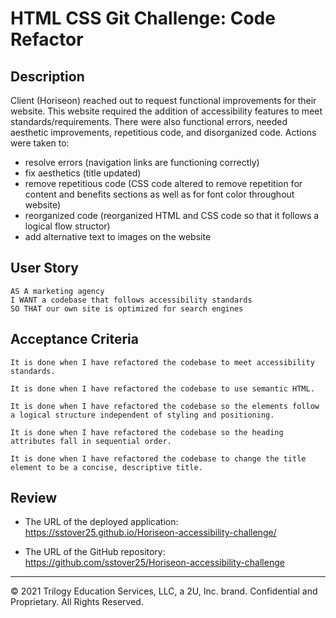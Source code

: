 # HTML CSS Git Challenge: Code Refactor

## Description

Client (Horiseon) reached out to request functional improvements for their website. This website required the addition of accessibility features to meet standards/requirements. There were also functional errors, needed aesthetic improvements, repetitious code, and disorganized code. Actions were taken to:
* resolve errors (navigation links are functioning correctly)
* fix aesthetics (title updated)
* remove repetitious code (CSS code altered to remove repetition for content and benefits sections as well as for font color throughout website)
* reorganized code (reorganized HTML and CSS code so that it follows a logical flow structor)
* add alternative text to images on the website

## User Story

```
AS A marketing agency
I WANT a codebase that follows accessibility standards
SO THAT our own site is optimized for search engines
```

## Acceptance Criteria

```
It is done when I have refactored the codebase to meet accessibility standards.

It is done when I have refactored the codebase to use semantic HTML.

It is done when I have refactored the codebase so the elements follow a logical structure independent of styling and positioning.

It is done when I have refactored the codebase so the heading attributes fall in sequential order.

It is done when I have refactored the codebase to change the title element to be a concise, descriptive title.
```

## Review

* The URL of the deployed application: https://sstover25.github.io/Horiseon-accessibility-challenge/

* The URL of the GitHub repository: https://github.com/sstover25/Horiseon-accessibility-challenge

- - -
© 2021 Trilogy Education Services, LLC, a 2U, Inc. brand. Confidential and Proprietary. All Rights Reserved.
